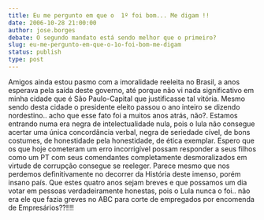 ```yaml
---
title: Eu me pergunto em que o  1º foi bom... Me digam !!
date: 2006-10-28 21:00:00
author: jose.borges
debate: O segundo mandato está sendo melhor que o primeiro?
slug: eu-me-pergunto-em-que-o-1o-foi-bom-me-digam
status: publish 
type: post
---
```


Amigos ainda estou pasmo com a imoralidade reeleita no Brasil, a anos esperava pela saída deste governo, até porque não vi nada significativo em minha cidade que é São Paulo-Capital que justificasse tal vitória. Mesmo sendo desta cidade o presidente eleito passou o ano inteiro se dizendo nordestino.. acho que esse fato foi a muitos anos atrás, não?. Estamos entrando numa era negra de intelectualidade nula, pois o lula não consegue acertar uma única concordância verbal, negra de seriedade cível, de bons costumes, de honestidade pela honestidade, de ética exemplar. Espero que os que hoje cometeram um erro incorrigível possam responder a seus filhos como um PT com seus comendantes completamente desmoralizados em virtude de corrupção consegue se reeleger. Parece mesmo que nos perdemos definitivamente no decorrer da História deste imenso, porém insano país. Que estes quatro anos sejam breves e que possamos um dia votar em pessoas verdadeiramente honestas, pois o Lula nunca o foi.. não era ele que fazia greves no ABC para corte de empregados por encomenda de Empresários??!!!!
